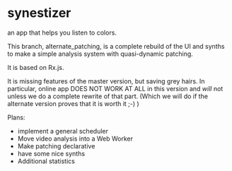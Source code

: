 synestizer
==========

an app that helps you listen to colors.

This branch, alternate_patching, is a complete rebuild of the UI and synths
to make a simple analysis system with quasi-dynamic patching.

It is based on Rx.js.

It is missing  features of the master version, but saving grey hairs.
In particular, online app DOES NOT WORK AT ALL in this version and
*will* not unless we do a complete rewrite of that part.
(Which we will do if the alternate version proves that it is worth it ;-) )

Plans:

* implement a general scheduler
* Move video analysis into a Web Worker
* Make patching declarative
* have some nice synths
* Additional statistics